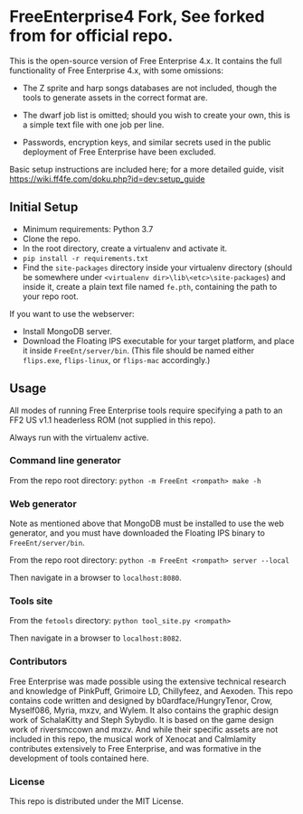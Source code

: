 # FreeEnterprise4 Fork, See forked from for official repo.

This is the open-source version of Free Enterprise 4.x. It contains the full functionality of Free Enterprise 4.x, with some omissions:

- The Z sprite and harp songs databases are not included, though the tools to generate assets in the correct format are.

- The dwarf job list is omitted; should you wish to create your own, this is a simple text file with one job per line.

- Passwords, encryption keys, and similar secrets used in the public deployment of Free Enterprise have been excluded.

Basic setup instructions are included here; for a more detailed guide, visit https://wiki.ff4fe.com/doku.php?id=dev:setup_guide

## Initial Setup

- Minimum requirements: Python 3.7
- Clone the repo.
- In the root directory, create a virtualenv and activate it.
- `pip install -r requirements.txt`
- Find the `site-packages` directory inside your virtualenv directory (should be somewhere under `<virtualenv dir>\lib\<etc>\site-packages`) and inside it, create a plain text file named `fe.pth`, containing the path to your repo root.

If you want to use the webserver:

- Install MongoDB server.
- Download the Floating IPS executable for your target platform, and place it inside `FreeEnt/server/bin`. (This file should be named either `flips.exe`, `flips-linux`, or `flips-mac` accordingly.)


## Usage

All modes of running Free Enterprise tools require specifying a path to an FF2 US v1.1 headerless ROM (not supplied in this repo).

Always run with the virtualenv active.

### Command line generator

From the repo root directory: `python -m FreeEnt <rompath> make -h`

### Web generator

Note as mentioned above that MongoDB must be installed to use the web generator, and you must have downloaded the Floating IPS binary to `FreeEnt/server/bin`.

From the repo root directory: `python -m FreeEnt <rompath> server --local`

Then navigate in a browser to `localhost:8080`.

### Tools site

From the `fetools` directory: `python tool_site.py <rompath>`

Then navigate in a browser to `localhost:8082`.

### Contributors

Free Enterprise was made possible using the extensive technical research and knowledge of PinkPuff, Grimoire LD, Chillyfeez, and Aexoden. This repo contains code written and designed by b0ardface/HungryTenor, Crow, Myself086, Myria, mxzv, and Wylem. It also contains the graphic design work of SchalaKitty and Steph Sybydlo. It is based on the game design work of riversmccown and mxzv. And while their specific assets are not included in this repo, the musical work of Xenocat and Calmlamity contributes extensively to Free Enterprise, and was formative in the development of tools contained here.

### License

This repo is distributed under the MIT License.
